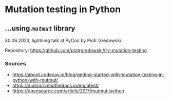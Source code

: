 # Mutation testing in Python
## …using _`mutmut`_ library

30.06.2023, lightning talk at PyCon by Piotr Grędowski

Repository:
https://github.com/piotrgredowski/try-mutation-testing

### Sources

- https://about.codecov.io/blog/getting-started-with-mutation-testing-in-python-with-mutmut/
- https://mutmut.readthedocs.io/en/latest/
- https://opensource.com/article/20/7/mutmut-python
